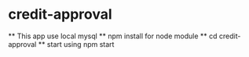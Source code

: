 # credit-approval

** This app use local mysql
** npm install for node module
** cd credit-approval
** start using npm start